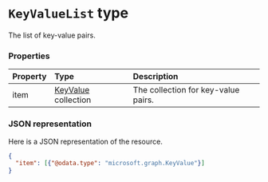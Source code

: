 # `KeyValueList` type
The list of key-value pairs.



### Properties
| Property	   | Type	|Description|
|:---------------|:--------|:----------|
|item|[KeyValue](keyvalue.md) collection|The collection for key-value pairs.|

### JSON representation

Here is a JSON representation of the resource.

<!-- {
  "blockType": "resource",
  "optionalProperties": [

  ],
  "@odata.type": "microsoft.graph.KeyValueList"
}-->

```json
{
  "item": [{"@odata.type": "microsoft.graph.KeyValue"}]
}

```

<!-- uuid: 8fcb5dbc-d5aa-4681-8e31-b001d5168d79
2015-10-25 14:57:30 UTC -->
<!-- {
  "type": "#page.annotation",
  "description": "KeyValueList resource",
  "keywords": "",
  "section": "documentation",
  "tocPath": ""
}-->
